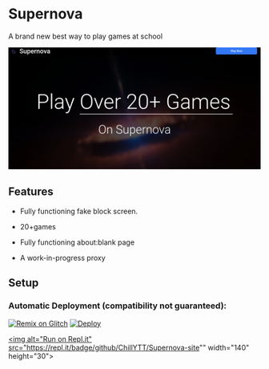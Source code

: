 # Supernova 
A  brand new best way to play games at school 

<img src="/img/Screenshot 2022-10-26 9.16.52 AM.png">

## Features

- Fully functioning fake block screen.

- 20+games 

- Fully functioning about:blank page

- A work-in-progress proxy

## Setup

### Automatic Deployment (compatibility not guaranteed):
[![Remix on Glitch](https://cdn.glitch.com/2703baf2-b643-4da7-ab91-7ee2a2d00b5b%2Fremix-button.svg)](https://glitch.com/edit/#!/import/github/ChillYTT/Supernova-site)
[![Deploy](https://www.herokucdn.com/deploy/button.svg)](https://heroku.com/deploy?template=https://github.com/ChillYTT/Supernova-site)

<a href="https://repl.it/github/ChillYTT/Supernova-site" title="Run on Repl.it"><img alt="Run on Repl.it" src="https://repl.it/badge/github/ChillYTT/Supernova-site"" width="140" height="30"><img></a>


